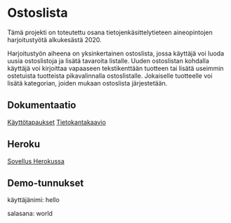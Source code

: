 # Ostoslista

Tämä projekti on toteutettu osana tietojenkäsittelytieteen aineopintojen harjoitustyötä alkukesästä 2020.

Harjoitustyön aiheena on yksinkertainen ostoslista, jossa käyttäjä voi luoda uusia ostoslistoja ja lisätä tavaroita listalle. Uuden ostoslistan kohdalla käyttäjä voi kirjoittaa vapaaseen tekstikenttään tuotteen tai lisätä useimmin ostetuista tuotteista pikavalinnalla ostoslistalle. Jokaiselle tuotteelle voi lisätä kategorian, joiden mukaan ostoslista järjestetään.

## Dokumentaatio

[Käyttötapaukset](documentation/user_stories.md)
[Tietokantakaavio](documentation/schema.md)

## Heroku

[Sovellus Herokussa](https://tsoha-ostoslista.herokuapp.com/)

## Demo-tunnukset

käyttäjänimi: hello

salasana: world
